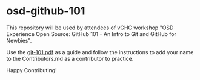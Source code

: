 # osd-github-101

This repository will be used by attendees of vGHC workshop "OSD Experience Open Source:  GitHub 101 - An Intro to Git and GitHub for Newbies".

Use the [git-101.pdf](git-101.pdf) as a guide and follow the instructions to add your name to the Contributors.md as a contributor to practice.

Happy Contributing!

